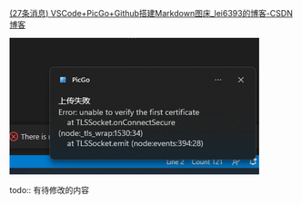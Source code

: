 [(27条消息) VSCode+PicGo+Github搭建Markdown图床_lei6393的博客-CSDN博客](https://blog.csdn.net/qq_35621494/article/details/106432399)

![1676274133213](image/如何搭建图床/1676274133213.png)


todo:: 有待修改的内容
